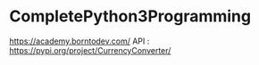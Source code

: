 # CompletePython3Programming
https://academy.borntodev.com/
API : https://pypi.org/project/CurrencyConverter/

